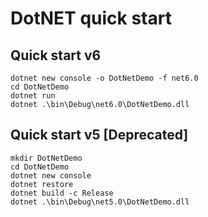 # DotNET quick start

## Quick start v6
```
dotnet new console -o DotNetDemo -f net6.0
cd DotNetDemo
dotnet run
dotnet .\bin\Debug\net6.0\DotNetDemo.dll
```

## Quick start v5 [Deprecated]
```
mkdir DotNetDemo
cd DotNetDemo
dotnet new console
dotnet restore
dotnet build -c Release
dotnet .\bin\Debug\net5.0\DotNetDemo.dll
```
